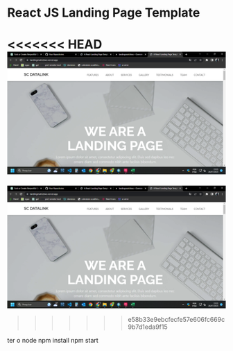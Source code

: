 # React JS Landing Page Template

<<<<<<< HEAD
![Tela inicial](./src/images/foto.png)
=======
![Tela inicial](src/images/foto.png)
>>>>>>> e58b33e9ebcfecfe57e606fc669c9b7d1eda9f15


ter o node
npm install
npm start
